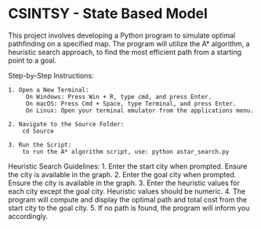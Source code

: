 # CSINTSY - State Based Model
This project involves developing a Python program to simulate optimal pathfinding on a specified map. The program will utilize the A* algorithm, a heuristic search approach, to find the most efficient path from a starting point to a goal.

Step-by-Step Instructions:

    1. Open a New Terminal:
         On Windows: Press Win + R, type cmd, and press Enter.
         On macOS: Press Cmd + Space, type Terminal, and press Enter.
         On Linux: Open your terminal emulator from the applications menu.
    
    2. Navigate to the Source Folder:
        cd Source

    3. Run the Script:
        to run the A* algorithm script, use: python astar_search.py
      
Heuristic Search Guidelines:
    1. Enter the start city when prompted. Ensure the city is available in the graph.
    2. Enter the goal city when prompted. Ensure the city is available in the graph.
    3. Enter the heuristic values for each city except the goal city. Heuristic values should be numeric.
    4. The program will compute and display the optimal path and total cost from the start city to the goal city.
    5. If no path is found, the program will inform you accordingly.

